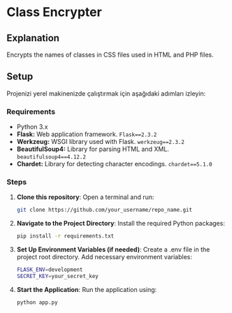 # Class Encrypter

## Explanation

Encrypts the names of classes in CSS files used in HTML and PHP files.

## Setup

Projenizi yerel makinenizde çalıştırmak için aşağıdaki adımları izleyin:

### Requirements

- Python 3.x
- **Flask:** Web application framework. `Flask==2.3.2`
- **Werkzeug:** WSGI library used with Flask. `werkzeug==2.3.2`
- **BeautifulSoup4:** Library for parsing HTML and XML. `beautifulsoup4==4.12.2`
- **Chardet:** Library for detecting character encodings. `chardet==5.1.0`

### Steps

1. **Clone this repository**:
   Open a terminal and run:
   ```bash
   git clone https://github.com/your_username/repo_name.git
2. **Navigate to the Project Directory**:
   Install the required Python packages: 
   ```bash
   pip install -r requirements.txt
3. **Set Up Environment Variables (if needed)**:
  Create a .env file in the project root directory. Add necessary environment variables:
   ```bash
   FLASK_ENV=development
   SECRET_KEY=your_secret_key
4. **Start the Application**:
   Run the application using:
   ```bash
   python app.py
